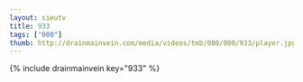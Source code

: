 ```yaml
--- 
layout: sieutv
title: 933
tags: ["000"]
thumb: http://drainmainvein.com/media/videos/tmb/000/000/933/player.jpg
---
```

{% include drainmainvein key="933" %} 
